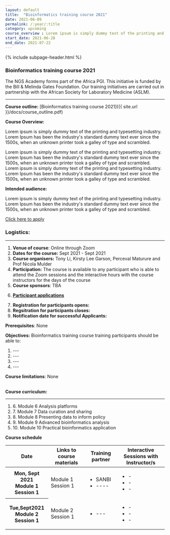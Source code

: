 ```yaml
---
layout: default
title:  "Bioinformatics training course 2021"
date: 2021-06-09
permalink: /:year/:title
category: upcoming
course_overview : Lorem ipsum is simply dummy text of the printing and typesetting industry. Lorem Ipsum has been the industry's standard dummy text ever since the 1500s, when an unknown printer took a galley of type and scrambled. 
start_date: 2021-06-28
end_date: 2021-07-22
---
```


{% include subpage-header.html %}

### Bioinformatics training course 2021
The NGS Academy forms part of the Africa PGI. This initiative is funded by the Bill & Melinda Gates Foundation. Our training initiatives are carried out in partnership with the African Society for Laboratory Medicine (ASLM).
<hr>

<b>Course outline:</b> [Bioinformatics training course 2021]({{ site.url }}/docs/course_outline.pdf)

<p align="left"><b >Course Overview:</b></p>

 <p align="left">Lorem ipsum is simply dummy text of the printing and typesetting industry. Lorem Ipsum has been the industry's standard dummy text ever since the 1500s, when an unknown printer took a galley of type and scrambled.  

Lorem ipsum is simply dummy text of the printing and typesetting industry. Lorem Ipsum has been the industry's standard dummy text ever since the 1500s, when an unknown printer took a galley of type and scrambled. Lorem ipsum is simply dummy text of the printing and typesetting industry. Lorem Ipsum has been the industry's standard dummy text ever since the 1500s, when an unknown printer took a galley of type and scrambled.  <p>



<p align="left"><b class="text-left">Intended audience:</b></p>

<p align="left">Lorem ipsum is simply dummy text of the printing and typesetting industry. Lorem Ipsum has been the industry's standard dummy text ever since the 1500s, when an unknown printer took a galley of type and scrambled. </p>

<a class="btn btn-secondary btn-lg" href="#" role="button">Click here to apply</a>
<br>
<h3>Logistics: </h3>
<hr>

<ol class="list-unstyled">

 <li><b>Venue of course</b>: Online through Zoom </li>


<li><b>Dates for the course:</b>  Sept 2021 - Sept 2021</li>


<li><b>Course organisers:</b> Tony Li, Kirsty Lee Garson, Perceval Maturure and Prof Nicola Mulder</li>


<li><b>Participation:</b> The course is available to any participant who is able to attend the Zoom sessions and the interactive hours with the course instructors for the days of the course</li>


<li><b>Course sponsors</b>: TBA</li>

<u><li><b>Participant applications</b></li></u>

<li><b>Registration for participants opens:</b></li>

<li><b>Regsitration for participants closes:</b> </li>

<li><b>Notification date for successful Applicants:</b> </li>
</ol>

<b>Prerequisites</b>: None
<br>

<b>Objectives:</b> Bioinformatics training course training participants should be able to:

<ol>
<li>---</li>

<li>---</li>
<li>---</li>
<li>---</li>
</ol>


<b>Course limitations</b>: None

<br>
<b>Course curriculum:</b>
<hr>
<ol class="list-unstyled">
<li>6. Module 6 Analysis platforms</li>
<li>7. Module 7 Data curation and sharing</li>
<li>8. Module 8 Presenting data to inform policy</li>
<li>9. Module 9 Advanced bioinformatics analysis</li>
<li>10. Module 10 Practical bioinformatics application</li>
</ol>

<b>Course schedule</b>



  <table class="table table-bordered">
  <thead>
    <tr>
      <th scope="col">Date</th>
      <th scope="col">Links to course materials</th>
      <th scope="col">Training partner</th>
       <th scope="col">Interactive Sessions with Instructor/s</th>
    </tr>
  </thead>
  <tbody>
    <tr>
      <th scope="row">Mon, Sept 2021
      <br>
      Module 1
      Session 1</th>
      <td>
      Module 1
      Session 1</td>
      <td> <ul>
  <li>SANBI</li>
  <li>----</li>
 
</ul> </td>
            <td><ul>
             <li>-</li>
  <li>-</li>
  <li>-</li>
</ul></td>
    </tr>
    <tr>
      <th scope="row">Tue,Sept2021
      <br>
      Module 2
      Session 1</th>
      <td> Module 2 Session 1</td>
      <td><ul>
  
  <li>---</li>
 
</ul></td>
            <td><ul>
             <li> -</li>
  <li>-</li>
    <li>-</li>
</ul></td>
    </tr>
  </tbody>
</table>